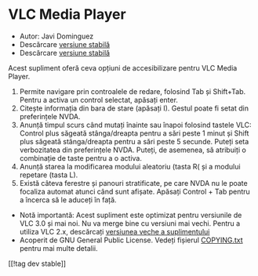 # VLC Media Player #

* Autor: Javi Dominguez
* Descărcare [versiune stabilă][2]
* Descărcare [versiune stabilă][3]

Acest supliment oferă ceva opțiuni de accesibilizare pentru VLC Media
Player.

1. Permite navigare prin controalele de redare, folosind Tab și
   Shift+Tab. Pentru a activa un control selectat, apăsați enter.
2. Citește informația din bara de stare (apăsați I). Gestul poate fi setat
   din preferințele NVDA.
3. Anunță timpul scurs când mutați înainte sau înapoi folosind tastele VLC:
   Control plus săgeată stânga/dreapta pentru a sări peste 1 minut și Shift
   plus săgeată stânga/dreapta pentru a sări peste 5 secunde. Puteți seta
   verbozitatea din preferințele NVDA. Puteți, de asemenea, să atribuiți o
   combinație de taste pentru a o activa.
4. Anunță starea la modificarea modului aleatoriu (tasta R( și a modului
   repetare (tasta L).
5. Există câteva ferestre și panouri stratificate, pe care NVDA nu le poate
   focaliza automat atunci când sunt afișate. Apăsați Control + Tab pentru a
   încerca să le aduceți în față.

* Notă importantă: Acest supliment este optimizat pentru versiunile de VLC
  3.0 și mai noi. Nu va merge bine cu versiuni mai vechi. Pentru a utiliza
  VLC 2.x, descărcați [versiunea veche a suplimentului][1]
* Acoperit de GNU General Public License. Vedeți fișierul
  [COPYING.txt](https://github.com/javidominguez/VLC/blob/master/COPYING.txt)
  pentru mai multe detalii.

[[!tag dev stable]]

[1]: https://addons.nvda-project.org/files/get.php?file=vlc

[2]: https://addons.nvda-project.org/files/get.php?file=vlc-18

[3]: https://addons.nvda-project.org/files/get.php?file=vlc-dev
